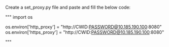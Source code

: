 Create a set_proxy.py file and paste and fill the below code: 
 
"""
import os

os.environ['http_proxy']  = "http://CWID:PASSWORD@10.185.190.100:8080"
os.environ['https_proxy'] = "http://CWID:PASSWORD@10.185.190.100:8080"

"""